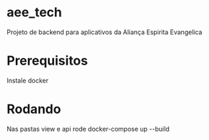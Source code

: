 # aee_tech
Projeto de backend para aplicativos da Aliança Espirita Evangelica


# Prerequisitos
Instale docker

# Rodando

Nas pastas view e api rode docker-compose up --build
